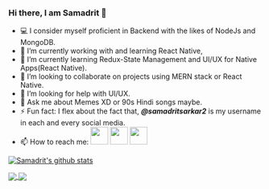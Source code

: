 ### Hi there, I am Samadrit 👋
- 💻 I consider myself proficient in Backend with the likes of NodeJs and MongoDB.
- 🔭 I’m currently working with and learning React Native,
- 🌱 I’m currently learning Redux-State Management and UI/UX for Native Apps(React Native).
- 👯 I’m looking to collaborate on projects using MERN stack or React Native.
- 🤔 I’m looking for help with UI/UX. 
- 💬 Ask me about Memes XD or 90s Hindi songs maybe.
- ⚡ Fun fact: I flex about the fact that, ***@samadritsarkar2*** is my username in each and every social media.
- 📫 How to reach me: 
 [<img src="https://img.icons8.com/fluent/48/000000/instagram-new.png" width="35" height="35"/>](https://www.instagram.com/samadritsarkar2) [<img src="https://img.icons8.com/color/48/000000/linkedin.png" width="35" height="35"/>](https://www.linkedin.com/in/samadritsarkar2/) [<img src="https://img.icons8.com/color/48/000000/twitter.png" width="35" height="35"/>](https://twitter.com/samadritsarkar2)


[![Samadrit's github stats](https://github-readme-stats.vercel.app/api?username=samadritsarkar2&theme=react)](https://github.com/samadritsarkar2)

<a href="https://github.com/samadritsarkar2/bttv2">
  <img src="https://github-readme-stats.vercel.app/api/pin/?username=samadritsarkar2&repo=bttv2&theme=react" align="center" />
</a>

<a href="https://github.com/samadritsarkar2/sp-blog">
  <img src="https://github-readme-stats.vercel.app/api/pin/?username=samadritsarkar2&repo=sp-blog&theme=react" align="center" />
</a>
